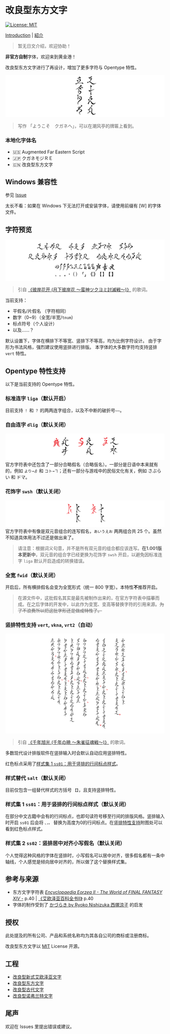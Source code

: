 # 改良型东方文字
[![License: MIT](https://img.shields.io/badge/License-MIT-yellow.svg)](https://opensource.org/licenses/MIT)

[Introduction](README.md) | [紹介](README_JP.md)
> 暂无日文介绍，欢迎协助！

**非官方自制**字体，欢迎来到黄金港！

改良型东方文字进行了再设计，增加了更多字符与 Opentype 特性。

![标题](preview/Title.svg)
> 写作 「ようこそ　クガネへ」，可以在潮风亭的牌匾上看到。

### 本地化字体名
- 🇺🇸 Augmented Far Eastern Script
- 🇯🇵 クガネモジＲＥ
- 🇨🇳 改良型东方文字

## Windows 兼容性

参见 [Issue](https://github.com/karaipsum/Postulated-Proto-Alphabet/issues/1#issue-2312178558)

太长不看：如果在 Windows 下无法打开或安装字体，请使用前缀有 [W] 的字体文件。

## 字符预览

![字符预览](preview/Glyphs.svg)
> 引自 [《彼岸花开 (月下彼岸花 ～蛮神ツクヨミ討滅戦～)》](https://jp.finalfantasyxiv.com/blog/002393.html) 的歌词。

当前支持：
- 平假名/片假名 （字符相同）
- 数字（0~9）（全宽/半宽/`tnum`）
- 标点符号（个人设计）
- 以及……？

默认设置下，字体在横排下不等宽、竖排下不等高，均为比例字符设计。
由于字形为书法风格，强烈建议使用竖排进行排版。
本字体的大多数字符均支持竖排 `vert` 特性。

## Opentype 特性支持

以下是当前支持的 Opentype 特性。

### 标准连字 `liga`（默认开启）
目前支持 `！` 和 `？` 的两两连字组合，以及不中断的破折号`——`。

### 自由连字 `dlig`（默认关闭）

![dlig](preview/dlig.svg)
官方字符表中还包含了一部分合略假名（合略仮名）。一部分是日语中本来就有的，例如 `より→ゟ` 和 `コト→ヿ`；还有一部分与游戏中的民俗文化有关，例如 さぶらい 和 ドマ。

### 花饰字 `swsh`（默认关闭）
![swsh](preview/swsh.svg)
官方字符表中有像是双元音组合的连写假名，`あいうえお` 两两组合共 25 个。虽然不知道具体用法不过还是做出来了。

> 请注意：根据词义句意，并不是所有双元音的组合都应该连写。**在1.001版本更新中**，双元音的组合字已经更换为花饰字 `swsh` 开启，以避免因标准连字 `liga` 默认开启造成的转换错误。

### 全宽 `fwid`（默认关闭）

开启后，所有横排假名会变为全宽形式（统一 800 字宽）。本特性**不**推荐开启。
> 在源文件中，这批假名其实是最先被制作出来的，在官方字符表中描摹而成。在之后字体的开发中，以此作为变宽、变高等替换字符的引用来源。~~为了不浪费所以把这批字形还是做成特性了。~~

### 竖排特性支持 `vert`, `vkna`, `vrt2`（自动）

![竖排](preview/Vertical.svg)
> 引自 [《千年旭光 (千年の暁 ～朱雀征魂戦～)》](https://jp.finalfantasyxiv.com/blog/002537.html) 的歌词。

多数现代设计排版软件在竖排输入时会默认自动应用竖排特性。

红色标点采用了[样式集 1 `ss01`：用于竖排的行间标点样式](#样式集-1-ss01-用于竖排的行间标点样式默认关闭)。

### 样式替代 `salt`（默认关闭）

目前仅包含一组替代样式的方括号 `【】`，且支持竖排特性。

### 样式集 1 `ss01`：用于竖排的行间标点样式（默认关闭）

在部分中文古籍中会有的行间标点，也即句读符号移至行间的排版风格。竖排输入时开启 `ss01` 后会将 `、，。` 替换为高度为0的行间标点。在[竖排特性支持](#竖排特性支持-vert-vkna-vrt2自动)附图处可以看到红色标点样式。

### 样式集 2 `ss02`：竖排居中对齐小写假名（默认关闭）

个人觉得这种风格的字体在竖排时，小写假名可以居中对齐，很多假名都有一条中轴线，个人感觉是倾向居中对齐的，所以做了这个替换样式集。

## 参考与来源

- 东方文字字符表 [_Encyclopaedia Eorzea II - The World of FINAL FANTASY XIV -_](https://sqex.to/giPAn) p.40 | [《艾欧泽亚百科全书II》](https://www.taobao.com/list/item/635215701689.htm) p.40
- 字体的制作受到了 [かづらき by Ryoko Nishizuka 西塚涼子](https://fonts.adobe.com/fonts/kazuraki-sp2n) 的启发

## 授权

此处提及的所有公司、产品和系统名称均为其各自公司的商标或注册商标。

改良型东方文字以 [MIT](LICENSE) License 开源。

## 工程

- [改良型新式艾欧泽亚文字](https://github.com/karaipsum/Eorzean-Typeface)
- [改良型东方文字](https://github.com/karaipsum/Kugane-Moji)
- [改良型古代文字](https://github.com/karaipsum/Postulated-Proto-Alphabet)
- [改良型诺弗兰特文字](https://github.com/karaipsum/Norvrandt-Typeface)

## 尾声

欢迎在 Issues 里提出错误或建议。